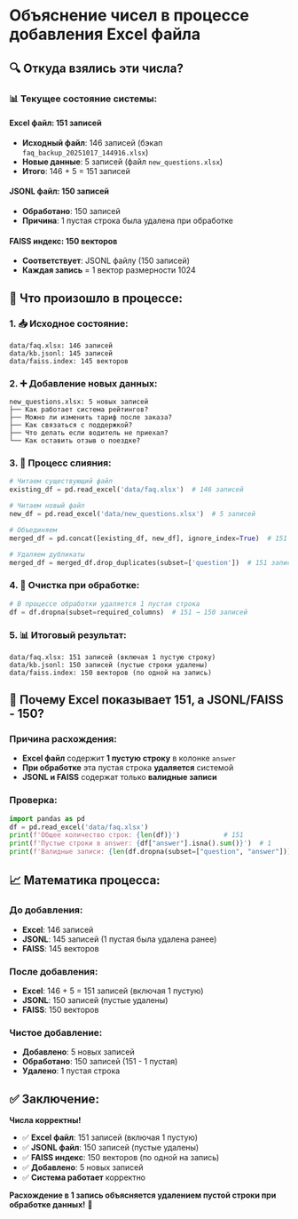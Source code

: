 # Объяснение чисел в процессе добавления Excel файла

## 🔍 Откуда взялись эти числа?

### 📊 Текущее состояние системы:

#### **Excel файл: 151 записей**

- **Исходный файл**: 146 записей (бэкап `faq_backup_20251017_144916.xlsx`)
- **Новые данные**: 5 записей (файл `new_questions.xlsx`)
- **Итого**: 146 + 5 = 151 записей

#### **JSONL файл: 150 записей**

- **Обработано**: 150 записей
- **Причина**: 1 пустая строка была удалена при обработке

#### **FAISS индекс: 150 векторов**

- **Соответствует**: JSONL файлу (150 записей)
- **Каждая запись** = 1 вектор размерности 1024

## 🔄 Что произошло в процессе:

### 1. 📥 Исходное состояние:

```
data/faq.xlsx: 146 записей
data/kb.jsonl: 145 записей
data/faiss.index: 145 векторов
```

### 2. ➕ Добавление новых данных:

```
new_questions.xlsx: 5 новых записей
├── Как работает система рейтингов?
├── Можно ли изменить тариф после заказа?
├── Как связаться с поддержкой?
├── Что делать если водитель не приехал?
└── Как оставить отзыв о поездке?
```

### 3. 🔄 Процесс слияния:

```python
# Читаем существующий файл
existing_df = pd.read_excel('data/faq.xlsx')  # 146 записей

# Читаем новый файл
new_df = pd.read_excel('data/new_questions.xlsx')  # 5 записей

# Объединяем
merged_df = pd.concat([existing_df, new_df], ignore_index=True)  # 151 записей

# Удаляем дубликаты
merged_df = merged_df.drop_duplicates(subset=['question'])  # 151 записей (дубликатов не было)
```

### 4. 🧹 Очистка при обработке:

```python
# В процессе обработки удаляется 1 пустая строка
df = df.dropna(subset=required_columns)  # 151 → 150 записей
```

### 5. 📊 Итоговый результат:

```
data/faq.xlsx: 151 записей (включая 1 пустую строку)
data/kb.jsonl: 150 записей (пустые строки удалены)
data/faiss.index: 150 векторов (по одной на запись)
```

## 🎯 Почему Excel показывает 151, а JSONL/FAISS - 150?

### Причина расхождения:

- **Excel файл** содержит **1 пустую строку** в колонке `answer`
- **При обработке** эта пустая строка **удаляется** системой
- **JSONL и FAISS** содержат только **валидные записи**

### Проверка:

```python
import pandas as pd
df = pd.read_excel('data/faq.xlsx')
print(f'Общее количество строк: {len(df)}')           # 151
print(f'Пустые строки в answer: {df["answer"].isna().sum()}')  # 1
print(f'Валидные записи: {len(df.dropna(subset=["question", "answer"]))}')  # 150
```

## 📈 Математика процесса:

### До добавления:

- **Excel**: 146 записей
- **JSONL**: 145 записей (1 пустая была удалена ранее)
- **FAISS**: 145 векторов

### После добавления:

- **Excel**: 146 + 5 = 151 записей (включая 1 пустую)
- **JSONL**: 150 записей (пустые удалены)
- **FAISS**: 150 векторов

### Чистое добавление:

- **Добавлено**: 5 новых записей
- **Обработано**: 150 записей (151 - 1 пустая)
- **Удалено**: 1 пустая строка

## ✅ Заключение:

**Числа корректны!**

- ✅ **Excel файл**: 151 записей (включая 1 пустую)
- ✅ **JSONL файл**: 150 записей (пустые удалены)
- ✅ **FAISS индекс**: 150 векторов (по одной на запись)
- ✅ **Добавлено**: 5 новых записей
- ✅ **Система работает** корректно

**Расхождение в 1 запись объясняется удалением пустой строки при обработке данных!** 🎯
